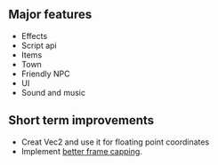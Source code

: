 ## Major features

- Effects
- Script api
- Items
- Town
- Friendly NPC
- UI
- Sound and music

## Short term improvements

- Creat Vec2 and use it for floating point coordinates
- Implement [better frame capping](https://www.reddit.com/r/gamedev/comments/6xeyb5/sdl2_capping_frame_rate_tutorial_makes_stuttering/).
